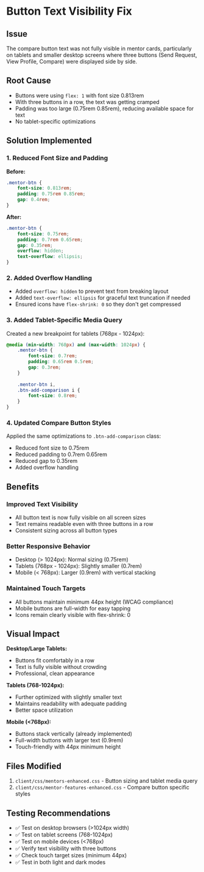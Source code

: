 # Button Text Visibility Fix

## Issue
The compare button text was not fully visible in mentor cards, particularly on tablets and smaller desktop screens where three buttons (Send Request, View Profile, Compare) were displayed side by side.

## Root Cause
- Buttons were using `flex: 1` with font size 0.813rem
- With three buttons in a row, the text was getting cramped
- Padding was too large (0.75rem 0.85rem), reducing available space for text
- No tablet-specific optimizations

## Solution Implemented

### 1. Reduced Font Size and Padding
**Before:**
```css
.mentor-btn {
    font-size: 0.813rem;
    padding: 0.75rem 0.85rem;
    gap: 0.4rem;
}
```

**After:**
```css
.mentor-btn {
    font-size: 0.75rem;
    padding: 0.7rem 0.65rem;
    gap: 0.35rem;
    overflow: hidden;
    text-overflow: ellipsis;
}
```

### 2. Added Overflow Handling
- Added `overflow: hidden` to prevent text from breaking layout
- Added `text-overflow: ellipsis` for graceful text truncation if needed
- Ensured icons have `flex-shrink: 0` so they don't get compressed

### 3. Added Tablet-Specific Media Query
Created a new breakpoint for tablets (768px - 1024px):

```css
@media (min-width: 768px) and (max-width: 1024px) {
    .mentor-btn {
        font-size: 0.7rem;
        padding: 0.65rem 0.5rem;
        gap: 0.3rem;
    }
    
    .mentor-btn i,
    .btn-add-comparison i {
        font-size: 0.8rem;
    }
}
```

### 4. Updated Compare Button Styles
Applied the same optimizations to `.btn-add-comparison` class:
- Reduced font size to 0.75rem
- Reduced padding to 0.7rem 0.65rem
- Reduced gap to 0.35rem
- Added overflow handling

## Benefits

### Improved Text Visibility
- All button text is now fully visible on all screen sizes
- Text remains readable even with three buttons in a row
- Consistent sizing across all button types

### Better Responsive Behavior
- Desktop (> 1024px): Normal sizing (0.75rem)
- Tablets (768px - 1024px): Slightly smaller (0.7rem)
- Mobile (< 768px): Larger (0.9rem) with vertical stacking

### Maintained Touch Targets
- All buttons maintain minimum 44px height (WCAG compliance)
- Mobile buttons are full-width for easy tapping
- Icons remain clearly visible with flex-shrink: 0

## Visual Impact

**Desktop/Large Tablets:**
- Buttons fit comfortably in a row
- Text is fully visible without crowding
- Professional, clean appearance

**Tablets (768-1024px):**
- Further optimized with slightly smaller text
- Maintains readability with adequate padding
- Better space utilization

**Mobile (<768px):**
- Buttons stack vertically (already implemented)
- Full-width buttons with larger text (0.9rem)
- Touch-friendly with 44px minimum height

## Files Modified
1. `client/css/mentors-enhanced.css` - Button sizing and tablet media query
2. `client/css/mentor-features-enhanced.css` - Compare button specific styles

## Testing Recommendations
- ✅ Test on desktop browsers (>1024px width)
- ✅ Test on tablet screens (768-1024px)
- ✅ Test on mobile devices (<768px)
- ✅ Verify text visibility with three buttons
- ✅ Check touch target sizes (minimum 44px)
- ✅ Test in both light and dark modes

